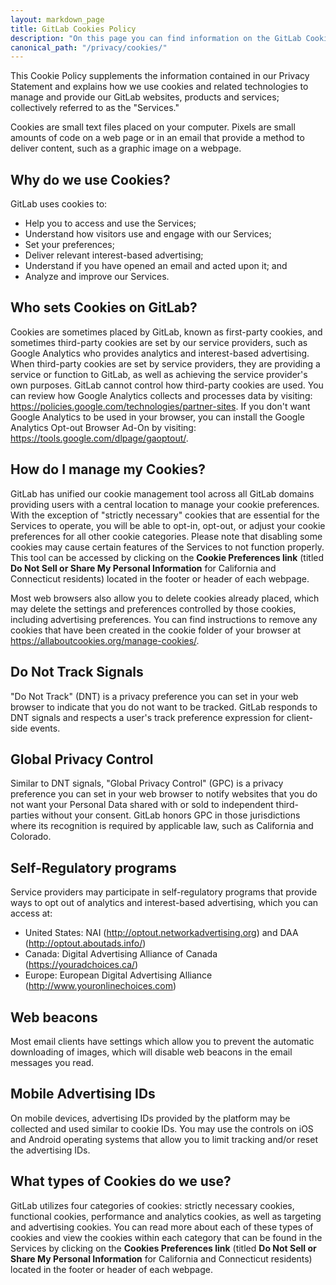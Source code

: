 ```yaml
---
layout: markdown_page
title: GitLab Cookies Policy
description: "On this page you can find information on the GitLab Cookies Policy. Learn more!"
canonical_path: "/privacy/cookies/"
---
```


This Cookie Policy supplements the information contained in our Privacy Statement and explains how we use cookies and related technologies to manage and provide our GitLab websites, products and services; collectively referred to as the "Services."

Cookies are small text files placed on your computer. Pixels are small amounts of code on a web page or in an email that provide a method to deliver content, such as a graphic image on a webpage.

## Why do we use Cookies?

GitLab uses cookies to:

- Help you to access and use the Services;
- Understand how visitors use and engage with our Services;
- Set your preferences;
- Deliver relevant interest-based advertising;
- Understand if you have opened an email and acted upon it; and
- Analyze and improve our Services.

## Who sets Cookies on GitLab?

Cookies are sometimes placed by GitLab, known as first-party cookies, and sometimes third-party cookies are set by our service providers, such as Google Analytics who provides analytics and interest-based advertising.  When third-party cookies are set by service providers, they are providing a service or function to GitLab, as well as achieving the service provider's own purposes. GitLab cannot control how third-party cookies are used. You can review how Google Analytics collects and processes data by visiting: <https://policies.google.com/technologies/partner-sites>.  If you don't want Google Analytics to be used in your browser, you can install the Google Analytics Opt-out Browser Ad-On by visiting: <https://tools.google.com/dlpage/gaoptout/>. 

## How do I manage my Cookies?

GitLab has unified our cookie management tool across all GitLab domains providing users with a central location to manage your cookie preferences. With the exception of "strictly necessary" cookies that are essential for the Services to operate, you will be able to opt-in, opt-out, or adjust your cookie preferences for all other cookie categories. Please note that disabling some cookies may cause certain features of the Services to not function properly. This tool can be accessed by clicking on the **Cookie Preferences link** (titled **Do Not Sell or Share My Personal Information** for California and Connecticut residents) located in the footer or header of each webpage.   

Most web browsers also allow you to delete cookies already placed, which may delete the settings and preferences controlled by those cookies, including advertising preferences. You can find instructions to remove any cookies that have been created in the cookie folder of your browser at <https://allaboutcookies.org/manage-cookies/>.

## Do Not Track Signals

"Do Not Track" (DNT) is a privacy preference you can set in your web browser to indicate that you do not want to be tracked. GitLab responds to DNT signals and respects a user's track preference expression for client-side events.

## Global Privacy Control

Similar to DNT signals, "Global Privacy Control" (GPC) is a privacy preference you can set in your web browser to notify websites that you do not want your Personal Data shared with or sold to independent third-parties without your consent.  GitLab honors GPC in those jurisdictions where its recognition is required by applicable law, such as California and Colorado.

## Self-Regulatory programs

Service providers may participate in self-regulatory programs that provide ways to opt out of analytics and interest-based advertising, which you can access at:

- United States: NAI (<http://optout.networkadvertising.org>) and DAA (<http://optout.aboutads.info/>)
- Canada: Digital Advertising Alliance of Canada (<https://youradchoices.ca/>)
- Europe:  European Digital Advertising Alliance (<http://www.youronlinechoices.com>)

## Web beacons

Most email clients have settings which allow you to prevent the automatic downloading of images, which will disable web beacons in the email messages you read.

## Mobile Advertising IDs
            
On mobile devices, advertising IDs provided by the platform may be collected and used similar to cookie IDs. You may use the controls on iOS and Android operating systems that allow you to limit tracking and/or reset the advertising IDs. 

## What types of Cookies do we use?

GitLab utilizes four categories of cookies:  strictly necessary cookies, functional cookies, performance and analytics cookies, as well as targeting and advertising cookies. You can read more about each of these types of cookies and view the cookies within each category that can be found in the Services by clicking on the **Cookies Preferences link** (titled **Do Not Sell or Share My Personal Information** for California and Connecticut residents) located in the footer or header of each webpage.   
